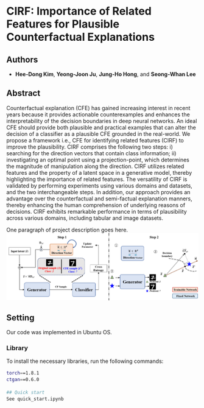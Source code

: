 # CIRF: Importance of Related Features for Plausible Counterfactual Explanations

## Authors

* **Hee-Dong Kim**, **Yeong-Joon Ju**, **Jung-Ho Hong**, and **Seong-Whan Lee** 

## Abstract
Counterfactual explanation (CFE) has gained increasing interest in recent years because it provides actionable counterexamples and enhances the interpretability of the decision boundaries in deep neural networks. 
An ideal CFE should provide both plausible and practical examples that can alter the decision of a classifier as a plausible CFE grounded in the real-world.
We propose a framework i.e., CFE for identifying related features (CIRF) to improve the plausibility.
CIRF comprises the following two steps: i) searching for the direction vectors that contain class information; ii) investigating an optimal point using a projection-point, which determines the magnitude of manipulation along the direction. 
CIRF utilizes related features and the property of a latent space in a generative model, thereby highlighting the importance of related features. 
The versatility of CIRF is validated by performing experiments using various domains and datasets, and the two interchangeable steps.
In addition, our approach provides an advantage over the counterfactual and semi-factual explanation manners, thereby enhancing the human comprehension of underlying reasons of decisions.
CIRF exhibits remarkable performance in terms of plausibility across various domains, including tabular and image datasets.

One paragraph of project description goes here.
![Alt text](figure_2.png "Optional title")


## Setting
Our code was implemented in Ubuntu OS.


### Library

To install the necessary libraries, run the following commands:
```bash
torch==1.8.1
ctgan==0.6.0

## Quick start
See quick_start.ipynb

